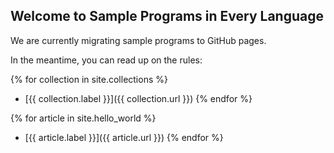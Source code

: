 ## Welcome to Sample Programs in Every Language

We are currently migrating sample programs to GitHub pages.

In the meantime, you can read up on the rules:

{% for collection in site.collections %}
  - [{{ collection.label }}]({{ collection.url }})
{% endfor %}

{% for article in site.hello_world %}
  - [{{ article.label }}]({{ article.url }})
{% endfor %}

[1]: hello-world/RULES.md

